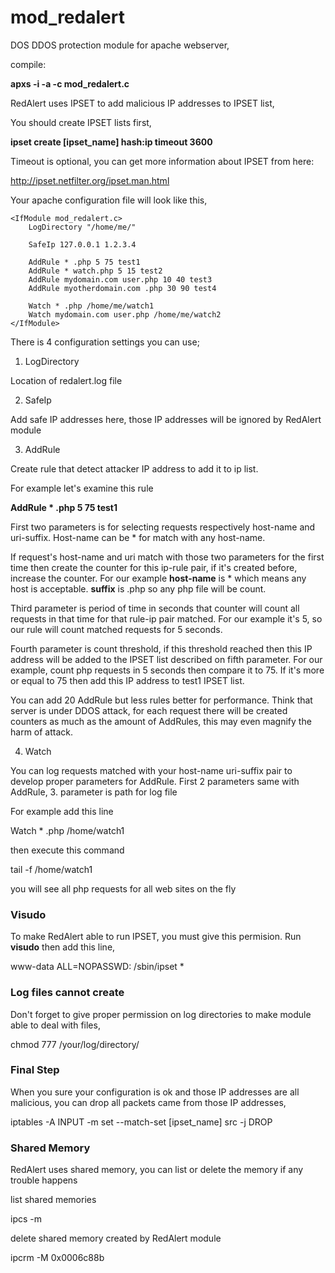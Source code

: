# mod_redalert
DOS DDOS protection module for apache webserver,

compile:

**apxs -i -a -c mod_redalert.c**

RedAlert uses IPSET to add malicious IP addresses to IPSET list,

You should create IPSET lists first,

**ipset create [ipset_name] hash:ip timeout 3600**

Timeout is optional, you can get more information about IPSET from here:

http://ipset.netfilter.org/ipset.man.html

Your apache configuration file will look like this,

```
<IfModule mod_redalert.c>
	LogDirectory "/home/me/"
	
	SafeIp 127.0.0.1 1.2.3.4
	
	AddRule * .php 5 75 test1
	AddRule * watch.php 5 15 test2
	AddRule mydomain.com user.php 10 40 test3
	AddRule myotherdomain.com .php 30 90 test4
	
	Watch * .php /home/me/watch1
	Watch mydomain.com user.php /home/me/watch2
</IfModule>
```

There is 4 configuration settings you can use;

1. LogDirectory

Location of redalert.log file

2. SafeIp

Add safe IP addresses here, those IP addresses will be ignored by RedAlert module

3. AddRule

Create rule that detect  attacker IP address to add it to ip list. 

For example let's examine this rule 

**AddRule * .php 5 75 test1**

First two parameters is for selecting requests respectively host-name and uri-suffix. Host-name can be * for match with any host-name.
				
If request's host-name and uri match with those two parameters for the first time then create the counter for this ip-rule pair, if it's created before, increase the counter. For our example **host-name** is * which means any host is acceptable. **suffix** is .php so any php file will be count.
			
Third parameter is period of time in seconds that counter will count all requests in that time for that rule-ip pair matched. For our example it's 5, so our rule will count matched requests for 5 seconds.
				
Fourth parameter is count threshold, if this threshold reached then this IP address will be added to the IPSET list described on fifth parameter. For our example, count php requests in 5 seconds then compare it to 75. If it's more or equal to 75 then add this IP address to test1 IPSET list.

You can add 20 AddRule but less rules better for performance. Think that server is under DDOS attack, for each request there will be created counters as much as the amount of AddRules, this may even magnify the harm of attack.

4. Watch

You can log requests matched with your host-name uri-suffix pair to develop proper parameters for AddRule. First 2 parameters same with AddRule, 3. parameter is path for log file

For example add this line 

Watch * .php /home/watch1

then execute this command

tail -f /home/watch1

you will see all php requests for all web sites on the fly

### Visudo

To make RedAlert able to run IPSET, you must give this permision.  Run **visudo** then add this line,

www-data ALL=NOPASSWD: /sbin/ipset *

### Log files cannot create

Don't forget to give proper permission on log directories to make module able to deal with files,

chmod 777 /your/log/directory/

### Final Step

When you sure your configuration is ok and those IP addresses are all malicious, you can drop all packets came from those IP addresses,

iptables -A INPUT -m set --match-set [ipset_name] src -j DROP

### Shared Memory

RedAlert uses shared memory, you can list or delete the memory if any trouble happens

list shared memories

ipcs -m

delete shared memory created by RedAlert module

ipcrm -M 0x0006c88b
